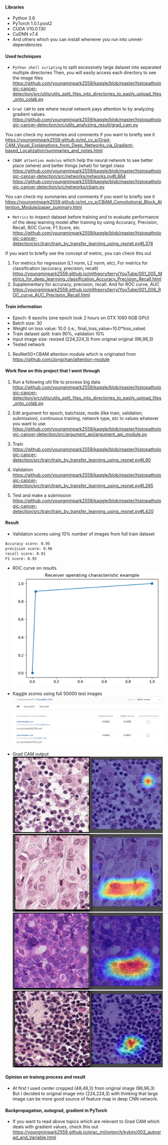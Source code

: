 
#### Libraries
- Python 3.6
- PyTorch 1.0.1.post2
- CUDA V10.0.130
- CuDNN v7.4
- And others which you can install whenever you run into unmet-dependencies

#### Used techniques
- `Python shell scripting` to split excessively large dataset into separated multiple directories
Then, you will easily access each directory to see the image files  
https://github.com/youngminpark2559/kaggle/blob/master/histopathologic-cancer-detection/src/utils/utils_split_files_into_directories_to_easily_upload_files_onto_colab.py

- `Grad CAM` to see where neural network pays attention to by analyzing gradient values.  
https://github.com/youngminpark2559/kaggle/blob/master/histopathologic-cancer-detection/src/utils_analyzing_result/grad_cam.py

You can check my summaries and comments if you want to briefly see it  
https://youngminpark2559.github.io/ml_cv_p/Grad-CAM_Visual_Explanations_from_Deep_Networks_via_Gradient-based_Localization/summaries_and_notes.html

- `CBAM attention modules` which help the neural network to see better place (where) and better things (what) for target class  
https://github.com/youngminpark2559/kaggle/blob/master/histopathologic-cancer-detection/src/networks/networks.py#L864
https://github.com/youngminpark2559/kaggle/blob/master/histopathologic-cancer-detection/src/networks/cbam.py

You can check my summaries and comments if you want to briefly see it  
https://youngminpark2559.github.io/ml_cv_p/CBAM_Convolutional_Block_Attention_Module/paper_summary.html

- `Metrics` to inspect dataset before training and to evaluate performance of the deep learning model after training by using Accuracy, Precision, Recall, ROC Curve, F1 Score, etc  
https://github.com/youngminpark2559/kaggle/blob/master/histopathologic-cancer-detection/src/train/train_by_transfer_learning_using_resnet.py#L374

If you want to briefly see the concept of metric, you can check this out  
1. For metrics for regression (L1 norm, L2 norm, etc), For metrics for classification (accuracy, precision, recall)  
https://youngminpark2559.github.io/mltheory/terry/YouTube/001_005_Metrics_for_deep_learrning_classification_Accuracy_Precision_Recall.html
2. Supplementary for accuracy, precision, recall. And for ROC curve, AUC  
https://youngminpark2559.github.io/mltheory/terry/YouTube/001_006_ROC_curve_AUC_Precision_Recall.html


#### Train information
- Epoch: 6 epochs (one epoch took 2 hours on GTX 1060 6GB GPU)
- Batch size: 30  
- Weight on loss value: 10.0 (i.e., final_loss_value=10.0*loss_value)
- Train dataset split: train 90%, validation 10%
- Input image size: resized (224,224,3) from original original (96,96,3)
- Tested network
1. ResNet50+CBAM attention module which is originated from
https://github.com/Jongchan/attention-module


#### Work flow on this project that I went through
1. Run a following util file to process big data  
https://github.com/youngminpark2559/kaggle/blob/master/histopathologic-cancer-detection/src/utils/utils_split_files_into_directories_to_easily_upload_files_onto_colab.py

2. Edit argument for epoch, batchsize, mode (like train, validation, submission), continuous training, network type, etc to values whatever you want to use  
https://github.com/youngminpark2559/kaggle/blob/master/histopathologic-cancer-detection/src/argument_api/argument_api_module.py

3. Train  
https://github.com/youngminpark2559/kaggle/blob/master/histopathologic-cancer-detection/src/train/train_by_transfer_learning_using_resnet.py#L90

4. Validation  
https://github.com/youngminpark2559/kaggle/blob/master/histopathologic-cancer-detection/src/train/train_by_transfer_learning_using_resnet.py#L265

5. Test and make a submission  
https://github.com/youngminpark2559/kaggle/blob/master/histopathologic-cancer-detection/src/train/train_by_transfer_learning_using_resnet.py#L420

#### Result
- Validation scores using 10% number of images from full train dataset  
```
Accuracy score: 0.95  
precision score: 0.96  
recall score: 0.91  
F1 score: 0.93  
```

- ROC curve on results  
![alt text](https://raw.githubusercontent.com/youngminpark2559/kaggle/master/histopathologic-cancer-detection/src/utils_analyzing_result/pics/2019_04_11_10%3A42%3A20.png)  

- Kaggle scores using full 50000 test images  
![alt text](https://raw.githubusercontent.com/youngminpark2559/kaggle/master/histopathologic-cancer-detection/src/utils_analyzing_result/pics/2019_04_11_11%3A09%3A19.png)  

- Grad CAM output  
![alt text](https://raw.githubusercontent.com/youngminpark2559/kaggle/master/histopathologic-cancer-detection/src/utils_analyzing_result/Grad_CAM_output/2019_04_17_08:48:09.png)  
![alt text](https://raw.githubusercontent.com/youngminpark2559/kaggle/master/histopathologic-cancer-detection/src/utils_analyzing_result/Grad_CAM_output/2019_04_17_08:49:45.png)  
![alt text](https://raw.githubusercontent.com/youngminpark2559/kaggle/master/histopathologic-cancer-detection/src/utils_analyzing_result/Grad_CAM_output/2019_04_17_08:51:03.png)  
![alt text](https://raw.githubusercontent.com/youngminpark2559/kaggle/master/histopathologic-cancer-detection/src/utils_analyzing_result/Grad_CAM_output/2019_04_17_08:52:02.png)  

#### Opinion on trainng process and result
- At first I used center cropped (48,48,3) from original image (96,96,3)
But I decided to original image into (224,224,3) with thinking that large image can be more good source of feature map in deep CNN network.

#### Backpropagation, autograd, gradient in PyTorch
- If you want to read above topics which are relevant to Grad CAM which deals with gradient values, check this out
https://youngminpark2559.github.io/prac_ml/pytorch/kykim/002_autograd_and_Variable.html


